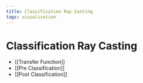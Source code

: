 ```yaml
---
title: Classification Ray Casting
tags: visualization
---
```


# Classification Ray Casting
- [[Transfer Function]]
- [[Pre Classification]]
- [[Post Classification]]
































